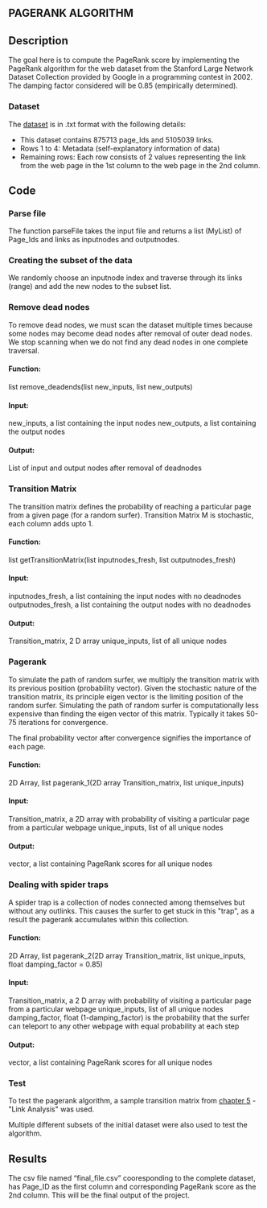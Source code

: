 ## **PAGERANK ALGORITHM**

## Description

The goal here is to compute the PageRank score by implementing the PageRank algorithm for the web dataset from the Stanford Large Network Dataset Collection provided by Google in a programming contest in 2002.  
The damping factor considered will be 0.85 (empirically determined).

### Dataset

The [dataset](https://snap.stanford.edu/data/web-Google.html) is in .txt format with the following details: 
*  This dataset contains 875713 page_Ids and 5105039 links.  
*  Rows 1 to 4: Metadata (self-explanatory information of data) 
*  Remaining rows: Each row consists of 2 values representing the link from the web page in the 1st column to the web page in the 2nd column.  

## Code

### Parse file

The function parseFile takes the input file and returns a list (MyList) of Page_Ids and links as inputnodes and outputnodes. 

### Creating the subset of the data

We randomly choose an inputnode index and traverse through its links (range) and add the new nodes to the subset list. 

### Remove dead nodes

To remove dead nodes, we must scan the dataset multiple times because some nodes may become dead nodes after removal of outer dead nodes. We stop scanning when we do not find any dead nodes in one complete traversal.

#### Function:
list remove_deadends(list new_inputs, list new_outputs)
#### Input: 
new_inputs, a list containing the input nodes
new_outputs, a list containing the output nodes
#### Output:
List of input and output nodes after removal of deadnodes

### Transition Matrix

The transition matrix defines the probability of reaching a particular page from a given page (for a random surfer). Transition Matrix M is stochastic, each column adds upto 1. 

#### Function:
list getTransitionMatrix(list inputnodes_fresh, list outputnodes_fresh)
#### Input: 
inputnodes_fresh, a list containing the input nodes with no deadnodes
outputnodes_fresh, a list containing the output nodes with no deadnodes
#### Output:
Transition_matrix, 2 D array
unique_inputs, list of all unique nodes

### Pagerank 

To simulate the path of random surfer, we multiply the transition matrix with its previous position (probability vector). 
Given the stochastic nature of the transition matrix, its principle eigen vector is the limiting position of the random surfer. Simulating the path of random surfer is computationally less expensive than finding the eigen vector of this matrix. Typically it takes 50-75 iterations for convergence.

The final probability vector after convergence signifies the importance of each page. 

#### Function:
2D Array, list pagerank_1(2D array Transition_matrix, list unique_inputs)
#### Input: 
Transition_matrix, a 2D array with probability of visiting a particular page from a particular webpage
unique_inputs, list of all unique nodes
#### Output:
vector, a list containing PageRank scores for all unique nodes

### Dealing with spider traps

A spider trap is a collection of nodes connected among themselves but without any outlinks. This causes the surfer to get stuck in this "trap", as a result the pagerank accumulates within this collection.

#### Function:
2D Array, list pagerank_2(2D array Transition_matrix, list unique_inputs, float damping_factor = 0.85)
#### Input: 
Transition_matrix, a 2 D array with probability of visiting a particular page from a particular webpage
unique_inputs, list of all unique nodes
damping_factor, float (1-damping_factor) is the probability that the surfer can teleport to any other webpage with equal probability at each step
#### Output:
vector, a list containing PageRank scores for all unique nodes 

### Test

To test the pagerank algorithm, a sample transition matrix from [chapter 5](http://infolab.stanford.edu/~ullman/mmds/ch5.pdf) - "Link Analysis" was used. 

Multiple different subsets of the initial dataset were also used to test the algorithm. 

## Results

The csv file named “final_file.csv” cooresponding to the complete dataset, has Page_ID as the first column and corresponding PageRank score as the 2nd column. This will be the final output of the project. 

